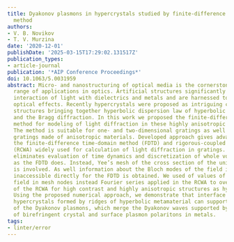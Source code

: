 ```yaml
---
title: Dyakonov plasmons in hypercrystals studied by finite-difference frequency-domain
  method
authors:
- V. B. Novikov
- T. V. Murzina
date: '2020-12-01'
publishDate: '2025-03-15T17:29:02.131517Z'
publication_types:
- article-journal
publication: '*AIP Conference Proceedings*'
doi: 10.1063/5.0031959
abstract: Micro- and nanostructuring of optical media is the cornerstone for a wide
  range of applications in optics. Artificial structures significantly enrich the
  interaction of light with dielectrics and metals and are harnessed to reveal exciting
  optical effects. Recently hypercrystals were proposed as intriguing class of periodic
  structures bringing together hyperbolic dispersion law of hyperbolic metamaterials
  and the Bragg diffraction. In this work we proposed the finite-difference frequency-domain
  method for modeling of light diffraction in these highly anisotropic structures.
  The method is suitable for one- and two-dimensional gratings as well as multilayer
  gratings made of anisotropic materials. Developed approach gives advantages over
  the finite-difference time-domain method (FDTD) and rigorous-coupled mode analysis
  (RCWA) widely used for calculation of light diffraction in gratings. Proposed method
  eliminates evaluation of time dynamics and discretization of whole volume of a structure
  as the FDTD does. Instead, Yee’s mesh of the cross section of the unit cell of grating
  is involved. As well information about the Bloch modes of the field inside the structure
  inaccessible directly for the FDTD is obtained. We used of values of electromagnetic
  field in mesh nodes instead Fourier series applied in the RCWA to overcome difficulties
  of the RCWA for high contrast and highly anisotropic structures as hypercrystals.
  Using the proposed numerical approach, we demonstrate that interface of one-dimensional
  hypercrystals formed by ridges of hyperbolic metamaterial can support excitation
  of the Dyakonov plasmons, which merge the Dyakonov waves supported by the interface
  of birefringent crystal and surface plasmon polaritons in metals.
tags:
- linter/error
---
```

